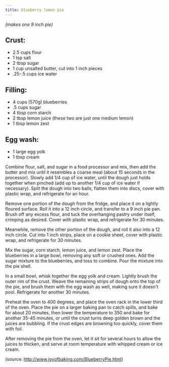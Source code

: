 ```yaml
---
title: blueberry lemon pie
---
```


*(makes one 9 inch pie)*

## Crust:

* 2.5 cups flour
* 1 tsp salt
* 2 tbsp sugar
* 1 cup unsalted butter, cut into 1 inch pieces
* .25-.5 cups ice water

## Filling:

* 4 cups (570g) blueberries
* .5 cups sugar
* 4 tbsp corn starch
* 2 tbsp lemon juice (these two are just one medium lemon)
* 1 tbsp lemon zest

## Egg wash:

* 1 large egg yolk
* 1 tbsp cream

Combine flour, salt, and sugar in a food processor and mix, then add the butter
and mix until it resembles a coarse meal (about 15 seconds in the processor).
Slowly add 1/4 cup of ice water, until the dough just holds together when
pinched (add up to another 1/4 cup of ice water if necessary). Split the dough
into two balls, flatten them into discs, cover with plastic wrap, and
refrigerate for an hour.

Remove one portion of the dough from the fridge, and place it on a lightly
floured surface. Roll it into a 12 inch circle, and transfer to a 9 inch pie
pan. Brush off any excess flour, and tuck the overhanging pastry under itself,
crimping as desired. Cover with plastic wrap, and refrigerate for 30 minutes.

Meanwhile, remove the other portion of the dough, and roll it also into a 12
inch circle. Cut into 1 inch strips, place on a cookie sheet, cover with
plastic wrap, and refrigerate for 30 minutes.

Mix the sugar, corn starch, lemon juice, and lemon zest. Place the blueberries
in a large bowl, removing any soft or crushed ones. Add the sugar mixture to
the blueberries, and toss to combine. Pour the mixture into the pie shell.

In a small bowl, whisk together the egg yolk and cream. Lightly brush the outer
rim of the crust. Weave the remaining strips of dough onto the top of the pie,
and brush them with the egg wash as well, making sure it doesn't pool.
Refrigerate for another 30 minutes.

Preheat the oven to 400 degrees, and place the oven rack in the lower third of
the oven. Place the pie on a larger baking pan to catch spills, and bake for
about 20 minutes, then lower the temperature to 350 and bake for another 35-45
minutes, or until the crust turns deep golden brown and the juices are
bubbling. If the crust edges are browning too quickly, cover them with foil.

After removing the pie from the oven, let it sit for several hours to allow the
juices to thicken, and serve at room temperature with whipped cream or ice
cream.

(source: http://www.joyofbaking.com/BlueberryPie.html)
